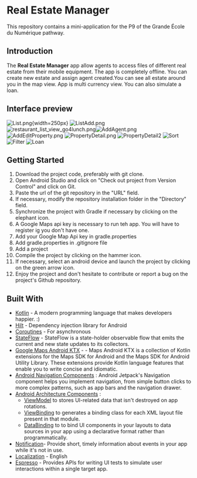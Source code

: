 # Real Estate Manager

This repository contains a mini-application for the P9 of the Grande École du Numérique pathway.

## Introduction

The **Real Estate Manager** app allow agents to access files of different real estate from their mobile equipment. The app is completely offline. You can create new estate and assign agent created.You can see all estate around you in the map view. App is multi currency view. You can also simulate a loan.

## Interface preview
![List.png](img/List.png){width=250px} ![ListAdd.png](img/ListAdd.png)![restaurant_list_view_go4lunch.png](img/restaurant_list_view_go4lunch_1.png)![AddAgent.png](img/AddAgent.png)
![AddEditProperty.png](img/AddEditProperty.png)  ![PropertyDetail.png](img/PropertyDetail.png)
![PropertyDetail2](img/PropertyDetail2.png) ![Sort](img/Sort.png) ![Filter](img/Filter.png) ![Loan](img/Loan.png) 

 
## Getting Started
1. Download the project code, preferably with git clone.
2. Open Android Studio and click on "Check out project from Version Control" and click on Git.
3. Paste the url of the git repository in the "URL" field.
4. If necessary, modify the repository installation folder in the "Directory" field.
5. Synchronize the project with Gradle if necessary by clicking on the elephant icon.
6. A Google Maps api key is necessary to run teh app. You will have to register ig you don't have one.
7. Add your Google Map Api key in gradle.properties
8. Add gradle.properties in .gitignore file
9. Add a project
10. Compile the project by clicking on the hammer icon.
11. If necessary, select an android device and launch the project by clicking on the green arrow icon.
12. Enjoy the project and don't hesitate to contribute or report a bug on the project's Github repository.

## Built With
- [Kotlin](https://kotlinlang.org/) - A modern programming language that makes developers happier. :)
- [Hilt](https://developer.android.com/training/dependency-injection/hilt-android) - Dependency injection library for Android
- [Coroutines](https://kotlinlang.org/docs/coroutines-overview.html#tutorials) - For asynchronous
- [StateFlow](https://developer.android.com/kotlin/flow/stateflow-and-sharedflow) - StateFlow is a state-holder observable flow that emits the current and new state updates to its collectors. 
- [Google Maps Android KTX](https://developers.google.com/maps/documentation/android-sdk/ktx?hl=fr) - - Maps Android KTX is a collection of Kotlin extensions for the Maps SDK for Android and the Maps SDK for Android Utility Library. These extensions provide Kotlin language features that enable you to write concise and idiomatic.
- [Android Navigation Components](https://developer.android.com/topic/libraries/architecture) : Android Jetpack's Navigation component helps you implement navigation, from simple button clicks to more complex patterns, such as app bars and the navigation drawer. 
- [Android Architecture Components](https://developer.android.com/topic/libraries/architecture) : 
  - [ViewModel](https://developer.android.com/topic/libraries/architecture/viewmodel) to stores UI-related data that isn't destroyed on app rotations.
  - [ViewBinding](https://developer.android.com/topic/libraries/view-binding) to generates a binding class for each XML layout file present in that module.
  - [DataBinding](https://developer.android.com/topic/libraries/data-binding) to to bind UI components in your layouts to data sources in your app using a declarative format rather than programmatically.
- [Notification](https://developer.android.com/training/notify-user/build-notification)- Provide short, timely information about events in your app while it's not in use.
- [Localization](https://developer.android.com/guide/topics/resources/localization) - English
- [Espresso](https://developer.android.com/training/testing/ui-testing/espresso-testing) - Provides APIs for writing UI tests to simulate user interactions within a single target app.



